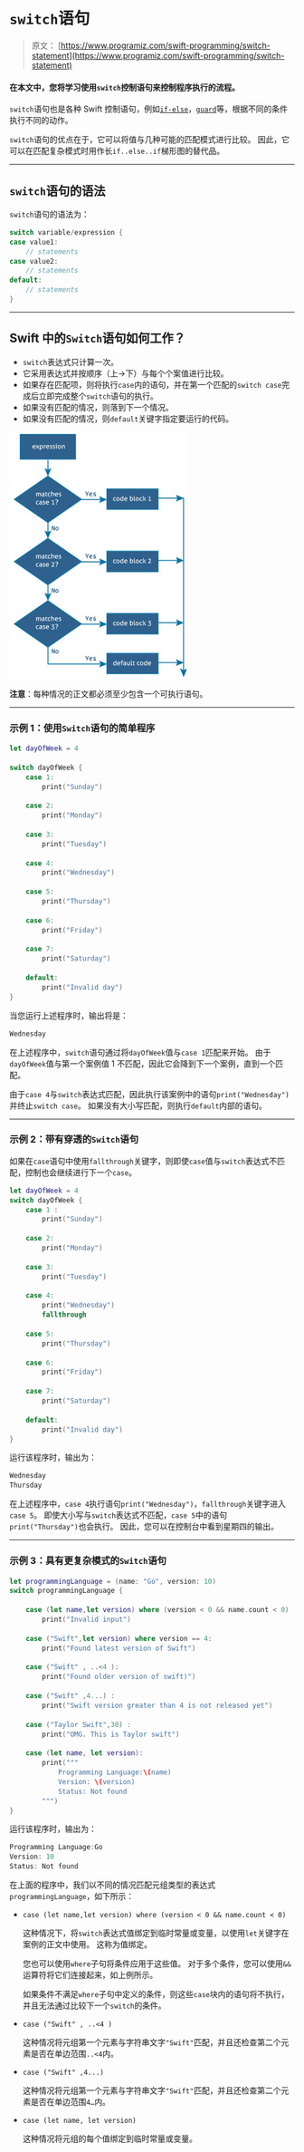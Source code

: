 # `switch`语句

> 原文： [https://www.programiz.com/swift-programming/switch-statement](https://www.programiz.com/swift-programming/switch-statement)

#### 在本文中，您将学习使用`switch`控制语句来控制程序执行的流程。

`switch`语句也是各种 Swift 控制语句，例如[`if-else`](/swift-programming/if-else-statement "Swift if-else statement")，[`guard`](/swift-programming/guard-statement)等，根据不同的条件执行不同的动作。

`switch`语句的优点在于，它可以将值与几种可能的匹配模式进行比较。 因此，它可以在匹配复杂模式时用作长`if..else..if`梯形图的替代品。

* * *

## `switch`语句的语法

`switch`语句的语法为：

```swift
switch variable/expression {
case value1:
	// statements
case value2:
	// statements
default:
	// statements
}
```

* * *

## Swift 中的`Switch`语句如何工作？

*   `switch`表达式只计算一次。
*   它采用表达式并按顺序（上->下）与每个个案值进行比较。
*   如果存在匹配项，则将执行`case`内的语句，并在第一个匹配的`switch case`完成后立即完成整个`switch`语句的执行。
*   如果没有匹配的情况，则落到下一个情况。
*   如果没有匹配的情况，则`default`关键字指定要运行的代码。

![Swift switch statement flowchart](img/b4f315a91a9d4ad79b99e84d605e32ac.png "Swift switch statement flowchart")

**注意**：每种情况的正文都必须至少包含一个可执行语句。

* * *

### 示例 1：使用`Switch`语句的简单程序

```swift
let dayOfWeek = 4

switch dayOfWeek {
	case 1:
		print("Sunday")

	case 2:
		print("Monday")

	case 3:
		print("Tuesday")

	case 4:
		print("Wednesday")

	case 5:
		print("Thursday")

	case 6:
		print("Friday")

	case 7:
		print("Saturday")

	default:
		print("Invalid day")
} 
```

当您运行上述程序时，输出将是：

```swift
Wednesday
```

在上述程序中，`switch`语句通过将`dayOfWeek`值与`case 1`匹配来开始。 由于`dayOfWeek`值与第一个案例值 1 不匹配，因此它会降到下一个案例，直到一个匹配。

由于`case 4`与`switch`表达式匹配，因此执行该案例中的语句`print("Wednesday")`并终止`switch case`。 如果没有大小写匹配，则执行`default`内部的语句。

* * *

### 示例 2：带有穿透的`Switch`语句

如果在`case`语句中使用`fallthrough`关键字，则即使`case`值与`switch`表达式不匹配，控制也会继续进行下一个`case`。

```swift
let dayOfWeek = 4
switch dayOfWeek {
	case 1 :
		print("Sunday")

	case 2:
		print("Monday")

	case 3:
		print("Tuesday")

	case 4:
		print("Wednesday")
		fallthrough

	case 5:
		print("Thursday")

	case 6:
		print("Friday")

	case 7:
		print("Saturday")

	default:
		print("Invalid day")
} 
```

运行该程序时，输出为：

```swift
Wednesday
Thursday
```

在上述程序中，`case 4`执行语句`print("Wednesday")`，`fallthrough`关键字进入`case 5`。 即使大小写与`switch`表达式不匹配，`case 5`中的语句`print("Thursday")`也会执行。 因此，您可以在控制台中看到星期四的输出。

* * *

### 示例 3：具有更复杂模式的`Switch`语句

```swift
let programmingLanguage = (name: "Go", version: 10)
switch programmingLanguage {

	case (let name,let version) where (version < 0 && name.count < 0) :
		print("Invalid input")

	case ("Swift",let version) where version == 4:
		print("Found latest version of Swift")

	case ("Swift" , ..<4 ):
		print("Found older version of swift)")

	case ("Swift" ,4...) :
		print("Swift version greater than 4 is not released yet")

	case ("Taylor Swift",30) :
		print("OMG. This is Taylor swift")

	case (let name, let version):  
		print("""
			Programming Language:\(name)
			Version: \(version)
			Status: Not found
		""")
} 
```

运行该程序时，输出为：

```swift
Programming Language:Go
Version: 10
Status: Not found
```

在上面的程序中，我们以不同的情况匹配元组类型的表达式`programmingLanguage`，如下所示：

*   `case (let name,let version) where (version < 0 && name.count < 0)`

    这种情况下，将`switch`表达式值绑定到临时常量或变量，以使用`let`关键字在案例的正文中使用。 这称为值绑定。

    您也可以使用`where`子句将条件应用于这些值。 对于多个条件，您可以使用`&&`运算符将它们连接起来，如上例所示。

    如果条件不满足`where`子句中定义的条件，则这些`case`块内的语句将不执行，并且无法通过比较下一个`switch`的条件。

*   `case ("Swift" , ..<4 )`

    这种情况将元组第一个元素与字符串文字`"Swift"`匹配，并且还检查第二个元素是否在单边范围`..<4`内。

*   `case ("Swift" ,4...)`

    这种情况将元组第一个元素与字符串文字`"Swift"`匹配，并且还检查第二个元素是否在单边范围`4…`内。

*   `case (let name, let version)`

    这种情况将元组的每个值绑定到临时常量或变量。